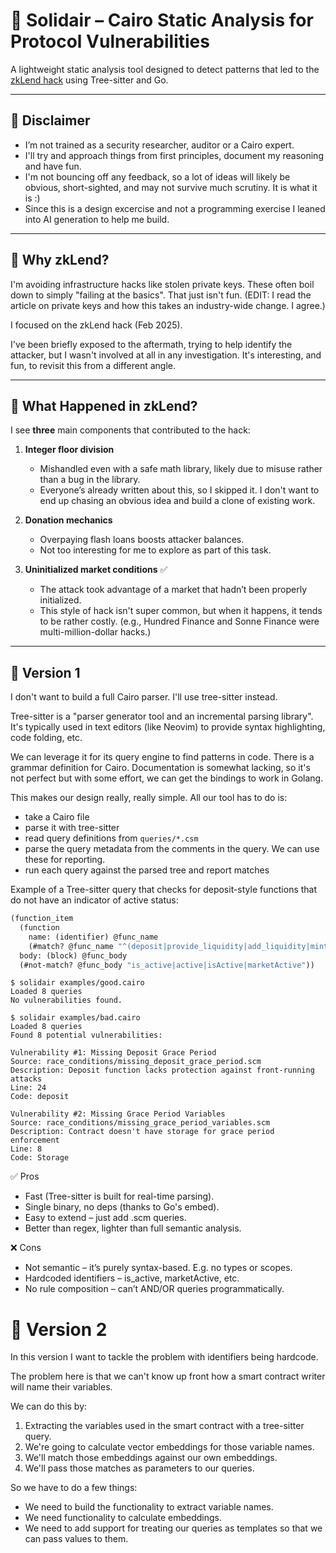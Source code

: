 # 🧪 Solidair – Cairo Static Analysis for Protocol Vulnerabilities

A lightweight static analysis tool designed to detect patterns that led to the [zkLend hack](https://blocksec.com/blog/zklend-exploit-post-mortem) using Tree-sitter and Go.

---

## 🚨 Disclaimer

- I’m not trained as a security researcher, auditor or a Cairo expert.
- I'll try and approach things from first principles, document my reasoning and have fun.
- I'm not bouncing off any feedback, so a lot of ideas will likely be obvious, short-sighted, and may not survive much scrutiny. It is what it is :)
- Since this is a design excercise and not a programming exercise I leaned into AI generation to help me build.

---

## 🧠 Why zkLend?

I'm avoiding infrastructure hacks like stolen private keys. These often boil down to simply "failing at the basics". That just isn't fun. (EDIT: I read the article on private keys and how this takes an industry-wide
change. I agree.)

I focused on the zkLend hack (Feb 2025).

I've been briefly exposed to the aftermath, trying to help identify the attacker,
but I wasn't involved at all in any investigation. It's interesting, and fun, to revisit
this from a different angle.

---

## 🧵 What Happened in zkLend?

I see **three** main components that contributed to the hack:

1. **Integer floor division**

   - Mishandled even with a safe math library, likely due to misuse rather than a bug in the library.
   - Everyone’s already written about this, so I skipped it. I don't want to end up chasing
     an obvious idea and build a clone of existing work.

2. **Donation mechanics**

   - Overpaying flash loans boosts attacker balances.
   - Not too interesting for me to explore as part of this task.

3. **Uninitialized market conditions** ✅
   - The attack took advantage of a market that hadn’t been properly initialized.
   - This style of hack isn't super common, but when it happens, it tends to be rather costly.
     (e.g., Hundred Finance and Sonne Finance were multi-million-dollar hacks.)

---

## 🧰 Version 1

I don't want to build a full Cairo parser. I'll use tree-sitter instead.

Tree-sitter is a "parser generator tool and an incremental parsing library". It's typically
used in text editors (like Neovim) to provide syntax highlighting, code folding, etc.

We can leverage it for its query engine to find patterns in code. There is a grammar
definition for Cairo. Documentation is somewhat lacking, so it's not perfect but with
some effort, we can get the bindings to work in Golang.

This makes our design really, really simple. All our tool has to do is:

- take a Cairo file
- parse it with tree-sitter
- read query definitions from `queries/*.csm`
- parse the query metadata from the comments in the query. We can use these for reporting.
- run each query against the parsed tree and report matches

Example of a Tree-sitter query that checks for deposit-style functions that do not have
an indicator of active status:

```scm
(function_item
  (function
    name: (identifier) @func_name
    (#match? @func_name "^(deposit|provide_liquidity|add_liquidity|mint)$"))
  body: (block) @func_body
  (#not-match? @func_body "is_active|active|isActive|marketActive"))
```

```shell
$ solidair examples/good.cairo
Loaded 8 queries
No vulnerabilities found.

$ solidair examples/bad.cairo
Loaded 8 queries
Found 8 potential vulnerabilities:

Vulnerability #1: Missing Deposit Grace Period
Source: race_conditions/missing_deposit_grace_period.scm
Description: Deposit function lacks protection against front-running attacks
Line: 24
Code: deposit

Vulnerability #2: Missing Grace Period Variables
Source: race_conditions/missing_grace_period_variables.scm
Description: Contract doesn't have storage for grace period enforcement
Line: 8
Code: Storage
```

✅ Pros

- Fast (Tree-sitter is built for real-time parsing).
- Single binary, no deps (thanks to Go's embed).
- Easy to extend – just add .scm queries.
- Better than regex, lighter than full semantic analysis.

❌ Cons

- Not semantic – it’s purely syntax-based. E.g. no types or scopes.
- Hardcoded identifiers – is_active, marketActive, etc.
- No rule composition – can’t AND/OR queries programmatically.

# 🧪 Version 2

In this version I want to tackle the problem with identifiers being hardcode.

The problem here is that we can't know up front how a smart contract writer will
name their variables.

We can do this by:

1. Extracting the variables used in the smart contract with a tree-sitter query.
2. We're going to calculate vector embeddings for those variable names.
3. We'll match those embeddings against our own embeddings.
4. We'll pass those matches as parameters to our queries.

So we have to do a few things:

- We need to build the functionality to extract variable names.
- We need functionality to calculate embeddings.
- We need to add support for treating our queries as templates so that we can
  pass values to them.
